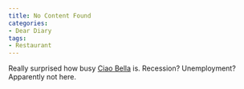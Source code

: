 ```yaml
---
title: No Content Found
categories:
- Dear Diary
tags:
- Restaurant
---
```


Really surprised how busy [Ciao Bella](http://www.ciaobellamn.com/) is. Recession? Unemployment? Apparently not here.
